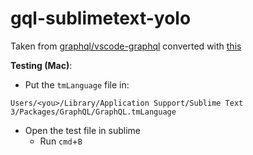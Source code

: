 # gql-sublimetext-yolo

Taken from [graphql/vscode-graphql](https://github.com/graphql/vscode-graphql/blob/master/grammars/graphql.json) converted with [this](https://marketplace.visualstudio.com/items?itemName=Togusa09.tmlanguage)

**Testing (Mac)**:

- Put the `tmLanguage` file in:

`Users/<you>/Library/Application Support/Sublime Text 3/Packages/GraphQL/GraphQL.tmLanguage`

- Open the test file in sublime
  - Run `cmd`+`B`
